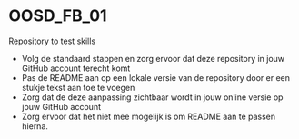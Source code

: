 # OOSD_FB_01
Repository to test skills

- Volg de standaard stappen en zorg ervoor dat deze repository in jouw GitHub account terecht komt
- Pas de README aan op een lokale versie van de repository door er een stukje tekst aan toe te voegen
- Zorg dat de deze aanpassing zichtbaar wordt in jouw online versie op jouw GitHub account
- Zorg ervoor dat het niet mee mogelijk is om README aan te passen hierna.
